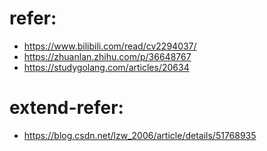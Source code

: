 # refer:
- https://www.bilibili.com/read/cv2294037/
- https://zhuanlan.zhihu.com/p/36648767
- https://studygolang.com/articles/20634

# extend-refer:
- https://blog.csdn.net/lzw_2006/article/details/51768935